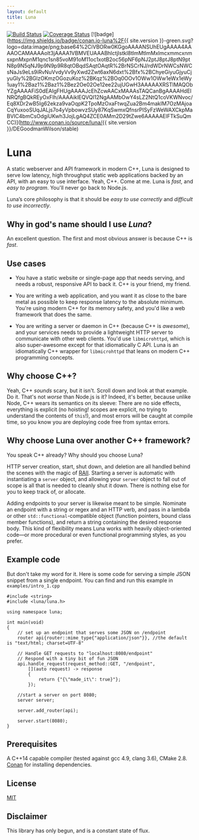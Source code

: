 ```yaml
---
layout: default
title: Luna
---
```


[![Build Status](https://travis-ci.org/DEGoodmanWilson/luna.svg?branch=master)](https://travis-ci.org/DEGoodmanWilson/luna)
[![Coverage Status](https://codecov.io/gh/DEGoodmanWilson/luna/branch/master/graph/badge.svg)](https://codecov.io/gh/DEGoodmanWilson/luna)
[![badge](https://img.shields.io/badge/conan.io-luna%2F{{ site.version }}-green.svg?logo=data:image/png;base64%2CiVBORw0KGgoAAAANSUhEUgAAAA4AAAAOCAMAAAAolt3jAAAA1VBMVEUAAABhlctjlstkl8tlmMtlmMxlmcxmmcxnmsxpnMxpnM1qnc1sn85voM91oM11oc1xotB2oc56pNF6pNJ2ptJ8ptJ8ptN9ptN8p9N5qNJ9p9N9p9R8qtOBqdSAqtOAqtR%2BrNSCrNJ/rdWDrNWCsNWCsNaJs9eLs9iRvNuVvdyVv9yXwd2Zwt6axN6dxt%2Bfx%2BChyeGiyuGjyuCjyuGly%2BGlzOKmzOGozuKoz%2BKqz%2BOq0OOv1OWw1OWw1eWx1eWy1uay1%2Baz1%2Baz1%2Bez2Oe02Oe12ee22ujUGwH3AAAAAXRSTlMAQObYZgAAAAFiS0dEAIgFHUgAAAAJcEhZcwAACxMAAAsTAQCanBgAAAAHdElNRQfgBQkREyOxFIh/AAAAiklEQVQI12NgAAMbOwY4sLZ2NtQ1coVKWNvoc/Eq8XDr2wB5Ig62ekza9vaOqpK2TpoMzOxaFtwqZua2Bm4makIM7OzMAjoaCqYuxooSUqJALjs7o4yVpbowvzSUy87KqSwmxQfnsrPISyFzWeWAXCkpMaBVIC4bmCsOdgiUKwh3JojLgAQ4ZCE0AMm2D29tZwe6AAAAAElFTkSuQmCC)](http://www.conan.io/source/luna/{{ site.version }}/DEGoodmanWilson/stable)

# Luna

A static webserver and API framework in modern C++, Luna is designed to serve low latency, high throughput static web applications backed by an API, with an easy to use interface. Yeah, C++. Come at me. Luna is _fast_, and _easy to program_. You'll never go back to Node.js.

Luna’s core philosophy is that it should be _easy to use correctly_ and _difficult to use incorrectly_.

## Why in god's name should I use _Luna_?

An excellent question. The first and most obvious answer is because C++ is _fast_.

## Use cases

* You have a static website or single-page app that needs serving, and needs a robust, responsive API to back it. C++ is your friend, my friend.

* You are writing a web application, and you want it as close to the bare metal as possible to keep response latency to the absolute minimum. You're using modern C++ for  its memory safety, and you'd like a web framework that does the same.

* You are writing a server or daemon in C++ (because C++ is _awesome_), and your services needs to provide a lightweight HTTP server to communicate with other web clients. You'd use `libmicrohttpd`, which is also super-awesome except for that idiomatically C API. Luna is an idiomatically C++ wrapper for `libmicrohttpd` that leans on modern C++ programming concepts.

## Why choose C++?

Yeah, C++ _sounds_ scary, but it isn't. Scroll down and look at that example. Do it. That's not _worse_ than Node.js is it? Indeed, it's better, because unlike Node, C++ wears its semantics on its sleeve: There are no side effects, everything is explicit (no hoisting! scopes are explicit, no trying to understand the contents of `this`!), and most errors will be caught at compile time, so you know you are deploying code free from syntax errors.  

## Why choose Luna over another C++ framework?

You speak C++ already? Why should you choose Luna?

HTTP server creation, start, shut down, and deletion are all handled behind the scenes with the magic of [RAII](https://en.wikipedia.org/wiki/Resource_Acquisition_Is_Initialization). Starting a server is automatic with instantiating a `server` object, and allowing your `server` object to fall out of scope is all that is needed to cleanly shut it down. There is nothing else for you to keep track of, or allocate.

Adding endpoints to your server is likewise meant to be simple. Nominate an endpoint with a string or regex and an HTTP verb, and pass in a lambda or other `std::functional`-compatible object (function pointers, bound class member functions), and return a string containing the desired response body. This kind of flexibility means Luna works with heavily object-oriented code—or more procedural or even functional programming styles, as you prefer.

## Example code

But don't take my word for it. Here is some code for serving a simple JSON snippet from a single endpoint. You can find and run this example in `examples/intro_1.cpp`

```
#include <string>
#include <luna/luna.h>

using namespace luna;

int main(void)
{
    // set up an endpoint that serves some JSON on /endpoint
    router api{router::mime_type{"application/json"}}, //the default is "text/html; charset=UTF-8"
    
    // Handle GET requests to "localhost:8080/endpoint"
    // Respond with a tiny bit of fun JSON
    api.handle_request(request_method::GET, "/endpoint",
        [](auto request) -> response
        {
            return {"{\"made_it\": true}"};
        });

    //start a server on port 8080;
    server server;
    
    server.add_router(api);
    
    server.start(8080);
}
```

## Prerequisites

A C++14 capable compiler (tested against gcc 4.9, clang 3.6), CMake 2.8. [Conan](https://www.conan.io) for installing dependencies.

## License

[MIT](https://github.com/DEGoodmanWilson/luna/blob/master/LICENSE)

## Disclaimer

This library has only begun, and is a constant state of flux.
